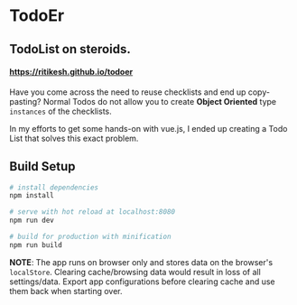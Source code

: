 # TodoEr

## TodoList on steroids. 
#### https://ritikesh.github.io/todoer

Have you come across the need to reuse checklists and end up copy-pasting? Normal Todos do not allow you to create **Object Oriented** type `instances` of the checklists. 

In my efforts to get some hands-on with vue.js, I ended up creating a Todo List that solves this exact problem. 

## Build Setup

``` bash
# install dependencies
npm install

# serve with hot reload at localhost:8080
npm run dev

# build for production with minification
npm run build
```

**NOTE**: The app runs on browser only and stores data on the browser's `localStore`. Clearing cache/browsing data would result in loss of all settings/data. Export app configurations before clearing cache and use them back when starting over.